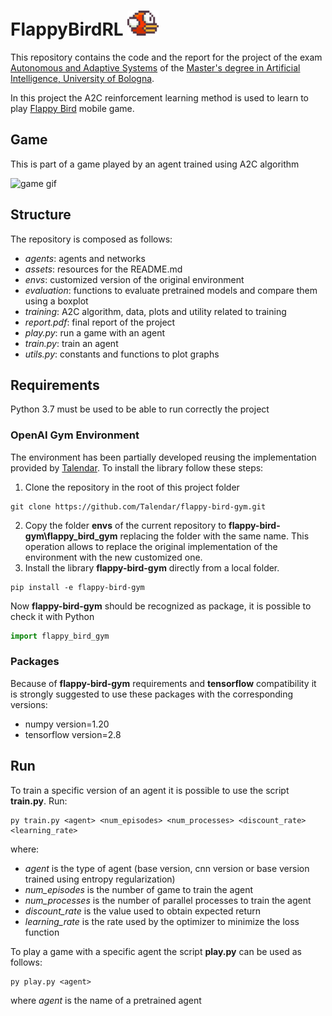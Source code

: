 # FlappyBirdRL <img src="assets/icon.png" title="icon" alt="icon" width="50" height="40"/>&nbsp;

This repository contains the code and the report for the project of the exam [Autonomous and Adaptive Systems](https://www.unibo.it/en/teaching/course-unit-catalogue/course-unit/2021/454632) of the [Master's degree in Artificial Intelligence, University of Bologna](https://corsi.unibo.it/2cycle/artificial-intelligence).

In this project the A2C reinforcement learning method is used to learn to play [Flappy Bird](https://en.wikipedia.org/wiki/Flappy_Bird) mobile game.

## Game

This is part of a game played by an agent trained using A2C algorithm

 ![game gif](assets/game.gif)

## Structure

The repository is composed as follows:
- *agents*: agents and networks
- *assets*: resources for the README.md
- *envs*: customized version of the original environment
- *evaluation*: functions to evaluate pretrained models and compare them using a boxplot
- *training*: A2C algorithm, data, plots and utility related to training
- *report.pdf*: final report of the project
- *play.py*: run a game with an agent
- *train.py*: train an agent
- *utils.py*: constants and functions to plot graphs

## Requirements

Python 3.7 must be used to be able to run correctly the project

### OpenAI Gym Environment

The environment has been partially developed reusing the implementation provided by [Talendar](https://github.com/Talendar/flappy-bird-gym). To install the library follow these steps:

1. Clone the repository in the root of this project folder
```console
git clone https://github.com/Talendar/flappy-bird-gym.git
```
2. Copy the folder **envs** of the current repository to __flappy-bird-gym\flappy_bird_gym__ replacing the folder with the same name. This operation allows to replace the original implementation of the environment with the new customized one.
3. Install the library **flappy-bird-gym** directly from a local folder.
```console
pip install -e flappy-bird-gym
```
Now **flappy-bird-gym** should be recognized as package, it is possible to check it with Python

```python
import flappy_bird_gym
```

### Packages
Because of **flappy-bird-gym** requirements and **tensorflow** compatibility it is strongly suggested to use these packages with the corresponding versions:
- numpy version=1.20
- tensorflow version=2.8

## Run
To train a specific version of an agent it is possible to use the script **train.py**.
Run:
```console
py train.py <agent> <num_episodes> <num_processes> <discount_rate> <learning_rate>
```
where:
- *agent* is the type of agent (base version, cnn version or base version trained using entropy regularization)
- *num_episodes* is the number of game to train the agent
- *num_processes* is the number of parallel processes to train the agent
- *discount_rate* is the value used to obtain expected return
- *learning_rate* is the rate used by the optimizer to minimize the loss function

To play a game with a specific agent the script **play.py** can be used as follows:
```console
py play.py <agent>
```
where *agent* is the name of a pretrained agent
